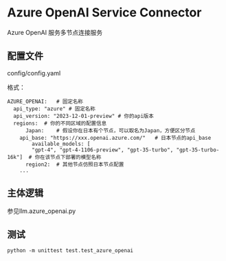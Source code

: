 # Azure OpenAI Service Connector

Azure OpenAI 服务多节点连接服务

## 配置文件

config/config.yaml

格式：

```
AZURE_OPENAI:	# 固定名称
  api_type: "azure"	# 固定名称
  api_version: "2023-12-01-preview"	# 你的api版本
  regions:	# 你的不同区域的配置信息
      Japan:	# 假设你在日本有个节点，可以取名为Japan，方便区分节点
	api_base: "https://xxx.openai.azure.com/"	# 日本节点的api_base
      	available_models: [
        "gpt-4", "gpt-4-1106-preview", "gpt-35-turbo", "gpt-35-turbo-16k"]	# 你在该节点下部署的模型名称
      region2:	# 其他节点仿照日本节点配置
	...
```

## 主体逻辑

参见llm.azure_openai.py

## 测试

```
python -m unittest test.test_azure_openai
```
